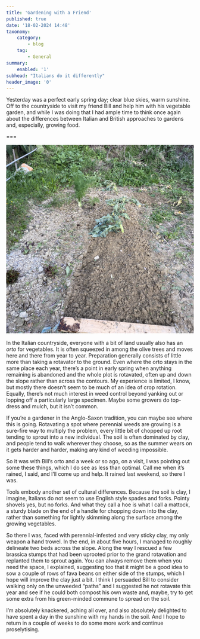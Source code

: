 ```yaml
---
title: 'Gardening with a Friend'
published: true
date: '18-02-2024 14:48'
taxonomy:
    category:
        - blog
    tag:
        - General
summary:
    enabled: '1'
subhead: "Italians do it differently"
header_image: '0'
---
```


Yesterday was a perfect early spring day; clear blue skies, warm sunshine. Off to the countryside to visit my friend Bill and help him with his vegetable garden, and while I was doing that I had ample time to think once again about the differences between Italian and British approaches to gardens and, especially, growing food.

===

![Weeded vegetable plot, with a few radicchio and a fennel bulb on the left and some replanted brassica stumps in a better-weeded bed on the right.](orto.jpeg)

In the Italian countryside, everyone with a bit of land usually also has an _orto_ for vegetables. It is often squeezed in among the olive trees and moves here and there from year to year. Preparation generally consists of little more than taking a rotavator to the ground. Even where the orto stays in the same place each year, there’s a point in early spring when anything remaining is abandoned and the whole plot is rotavated, often up and down the slope rather than across the contours. My experience is limited, I know, but mostly there doesn’t seem to be much of an idea of crop rotation. Equally, there’s not much interest in weed control beyond yanking out or lopping off a particularly large specimen. Maybe some growers do top-dress and mulch, but it isn’t common.

If you’re a gardener in the Anglo-Saxon tradition, you can maybe see where this is going. Rotavating a spot where perennial weeds are growing is a sure-fire way to multiply the problem, every little bit of chopped up root tending to sprout into a new individual. The soil is often dominated by clay, and people tend to walk wherever they choose, so as the summer wears on it gets harder and harder, making any kind of weeding impossible.

So it was with Bill’s orto and a week or so ago, on a visit, I was pointing out some these things, which I do see as less than optimal. Call me when it’s rained, I said, and I’ll come up and help. It rained last weekend, so there I was.

Tools embody another set of cultural differences. Because the soil is clay, I imagine, Italians do not seem to use English style spades and forks. Pointy shovels yes, but no forks. And what they call a hoe is what I call a mattock, a sturdy blade on the end of a handle for chopping down into the clay, rather than something for lightly skimming along the surface among the growing vegetables.

So there I was, faced with perennial-infested and very sticky clay, my only weapon a hand trowel. In the end, in about five hours, I managed to roughly delineate two beds across the slope. Along the way I rescued a few brassica stumps that had been uprooted prior to the grand rotavation and replanted them to sprout again. You can always remove them when you need the space, I explained, suggesting too that it might be a good idea to sow a couple of rows of fava beans on either side of the stumps, which I hope will improve the clay just a bit. I think I persuaded Bill to consider walking only on the unweeded “paths” and I suggested he not rotavate this year and see if he could both compost his own waste and, maybe, try to get some extra from his green-minded commune to spread on the soil.

I’m absolutely knackered, aching all over, and also absolutely delighted to have spent a day in the sunshine with my hands in the soil. And I hope to return in a couple of weeks to do some more work and continue proselytising.
